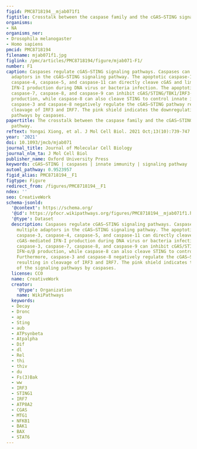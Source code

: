 ```yaml
---
figid: PMC8718194__mjab071f1
figtitle: Crosstalk between the caspase family and the cGAS‒STING signaling pathway
organisms:
- NA
organisms_ner:
- Drosophila melanogaster
- Homo sapiens
pmcid: PMC8718194
filename: mjab071f1.jpg
figlink: /pmc/articles/PMC8718194/figure/mjab071-F1/
number: F1
caption: Caspases regulate cGAS‒STING signaling pathways. Caspases can modulate multiple
  adaptors in the cGAS‒STING signaling pathway. The apoptotic caspase-1, caspase-3,
  caspase-4, caspase-5, and caspase-11 can directly cleave cGAS and limit cGAS-mediated
  IFN-I production during DNA virus or bacteria infection. The apoptotic caspase-3,
  caspase-7, caspase-8, and caspase-9 can inhibit cGAS/STING/TBK1/IRF3-mediated IFN-α/β
  production, while caspase-8 can also cleave STING to control innate immunity. Furthermore,
  caspase-3 and caspase-8 negatively regulate the cGAS‒STING pathway resulting in
  cleavage of IRF3 and IRF7. The pink shield indicates the downregulation of the signaling
  pathways by caspases.
papertitle: The crosstalk between the caspase family and the cGAS‒STING signaling
  pathway.
reftext: Yongai Xiong, et al. J Mol Cell Biol. 2021 Oct;13(10):739-747.
year: '2021'
doi: 10.1093/jmcb/mjab071
journal_title: Journal of Molecular Cell Biology
journal_nlm_ta: J Mol Cell Biol
publisher_name: Oxford University Press
keywords: cGAS‒STING | caspases | innate immunity | signaling pathway
automl_pathway: 0.9523957
figid_alias: PMC8718194__F1
figtype: Figure
redirect_from: /figures/PMC8718194__F1
ndex: ''
seo: CreativeWork
schema-jsonld:
  '@context': https://schema.org/
  '@id': https://pfocr.wikipathways.org/figures/PMC8718194__mjab071f1.html
  '@type': Dataset
  description: Caspases regulate cGAS‒STING signaling pathways. Caspases can modulate
    multiple adaptors in the cGAS‒STING signaling pathway. The apoptotic caspase-1,
    caspase-3, caspase-4, caspase-5, and caspase-11 can directly cleave cGAS and limit
    cGAS-mediated IFN-I production during DNA virus or bacteria infection. The apoptotic
    caspase-3, caspase-7, caspase-8, and caspase-9 can inhibit cGAS/STING/TBK1/IRF3-mediated
    IFN-α/β production, while caspase-8 can also cleave STING to control innate immunity.
    Furthermore, caspase-3 and caspase-8 negatively regulate the cGAS‒STING pathway
    resulting in cleavage of IRF3 and IRF7. The pink shield indicates the downregulation
    of the signaling pathways by caspases.
  license: CC0
  name: CreativeWork
  creator:
    '@type': Organization
    name: WikiPathways
  keywords:
  - Decay
  - Dronc
  - ap
  - Sting
  - aub
  - ATPsynbeta
  - Atpalpha
  - Dif
  - dl
  - Rel
  - thi
  - thiv
  - du
  - Fs(3)Bak
  - ww
  - IRF3
  - STING1
  - IRF7
  - ATP8A2
  - CGAS
  - MTG1
  - NFKB1
  - BAK1
  - BAX
  - STAT6
---
```

